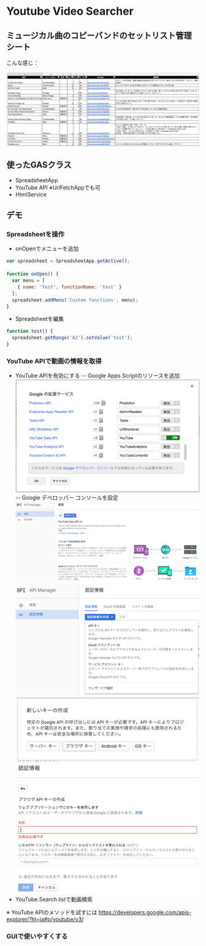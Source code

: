 # Youtube Video Searcher

## ミュージカル曲のコピーバンドのセットリスト管理シート

こんな感じ：

![setlist screenshot](https://github.com/j-nishina/gas-demo/blob/master/basic/YoutubeVideoSearcher/images/setlist.png)

## 使ったGASクラス
- SpreadsheetApp
- YouTube API
※UrlFetchAppでも可
- HtmlService

## デモ
### Spreadsheetを操作
- onOpenでメニューを追加
```javascript
var spreadsheet = SpreadsheetApp.getActive(); 

function onOpen() {
  var menu = [
    { name: 'Test', functionName: 'test' }
  ];
  spreadsheet.addMenu('Custom functions', menu);
}
```
- Spreadsheetを編集
```javascript
function test() {
  spreadsheet.getRange('A2').setValue('test');
}
```

### YouTube APIで動画の情報を取得
- YouTube APIを有効にする
-- Google Apps Scriptのリソースを追加
![google extensions screenshot](https://github.com/j-nishina/gas-demo/blob/master/basic/YoutubeVideoSearcher/images/google_extensions.png)
-- Google デベロッパー コンソールを設定
![google developer console screenshot](https://github.com/j-nishina/gas-demo/blob/master/basic/YoutubeVideoSearcher/images/google_developer_console.png)
![google developer console screenshot](https://github.com/j-nishina/gas-demo/blob/master/basic/YoutubeVideoSearcher/images/google_developer_console_2.png)
![google developer console screenshot](https://github.com/j-nishina/gas-demo/blob/master/basic/YoutubeVideoSearcher/images/google_developer_console_3.png)
![google developer console screenshot](https://github.com/j-nishina/gas-demo/blob/master/basic/YoutubeVideoSearcher/images/google_developer_console_4.png)
- YouTube.Search.listで動画検索

※ YouTube APIのメソッドを試すには https://developers.google.com/apis-explorer/?hl=ja#p/youtube/v3/

### GUIで使いやすくする
